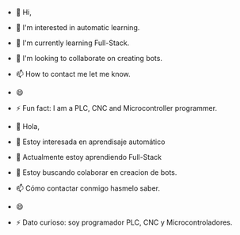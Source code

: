 - 👋 Hi, 
- 👀 I'm interested in automatic learning. 
- 🌱 I'm currently learning Full-Stack.
- 💞️ I'm looking to collaborate on creating bots.
- 📫 How to contact me let me know.
- 😄 
- ⚡ Fun fact: I am a PLC, CNC and Microcontroller programmer.



- 👋 Hola,
- 👀 Estoy interesada en aprendisaje automático 
- 🌱 Actualmente estoy aprendiendo Full-Stack
- 💞️ Estoy buscando colaborar en creacion de bots.
- 📫 Cómo contactar conmigo hasmelo saber.
- 😄 
- ⚡ Dato curioso: soy programador  PLC, CNC y Microcontroladores.
